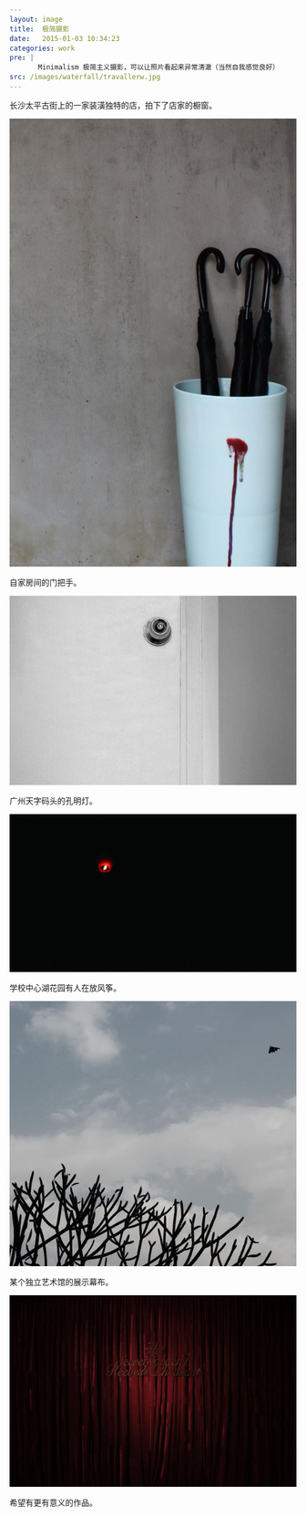 ```yaml
---
layout: image
title:  极简摄影
date:   2015-01-03 10:34:23
categories: work
pre: | 
       Minimalism 极简主义摄影，可以让照片看起来异常清澈（当然自我感觉良好）
src: /images/waterfall/travallerw.jpg
---
```


长沙太平古街上的一家装潢独特的店，拍下了店家的橱窗。

![](/images/travallerw.jpg)

自家房间的门把手。

![](/images/door.jpg)

广州天字码头的孔明灯。

![](/images/preyer.jpg) 

学校中心湖花园有人在放风筝。

![](/images/centerpark.jpg) 

某个独立艺术馆的展示幕布。

![](/images/museum.jpg) 

希望有更有意义的作品。
